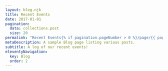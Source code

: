 ```yaml
---
layout: blog.njk
title: Recent Events
date: 2017-01-01
pagination:
  data: collections.post
  size: 20
permalink: "Recent Events{% if pagination.pageNumber > 0 %}/page/{{ pagination.pageNumber }}{% endif %}/index.html"
metaDescription: A sample Blog page listing various posts.
subtitle: A log of our recent events!
eleventyNavigation:
  key: Blog
  order: 2
---
```

